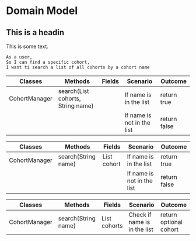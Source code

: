 # Domain Model

## This is a headin

This is some text.

```
As a user,
So I can find a specific cohort,
I want ti search a list of all cohorts by a cohort name

```

| Classes       | Methods                                   | Fields | Scenario                   | Outcome      |
|---------------|-------------------------------------------|--------|----------------------------|--------------|
| CohortManager | search(List<String> cohorts, String name) |        | If name is in the list     | return true  |
|               |                                           |        | If name is not in the list | return false |


| Classes       | Methods             | Fields              | Scenario                   | Outcome      |
|---------------|---------------------|---------------------|----------------------------|--------------|
| CohortManager | search(String name) | List<String> cohort | If name is in the list     | return true  |
|               |                     |                     | If name is not in the list | return false |


| Classes       | Methods             | Fields               | Scenario                     | Outcome                |
|---------------|---------------------|----------------------|------------------------------|------------------------|
| CohortManager | search(String name) | List<String> cohorts | Check if name is in the list | return optional cohort |

